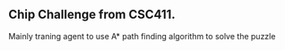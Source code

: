 ## Chip Challenge from CSC411.
Mainly traning agent to use A* path finding algorithm to solve the puzzle
